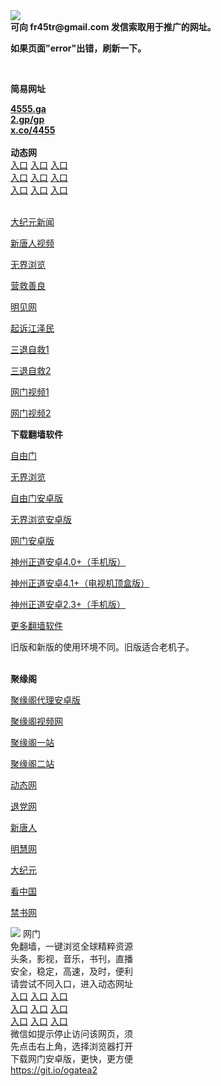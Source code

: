<td align="center"><a target="_blank" href="https://raw.githubusercontent.com/szzd1/2/master/6.JPG"><img src="https://raw.githubusercontent.com/szzd1/2/master/6.JPG" style="max-width:100%;"></a></td><br>
<strong>可向 fr45tr@gmail.com 发信索取用于推广的网址。</strong>
<p><strong>如果页面"error"出错，刷新一下。</strong></p>
<br>
<p><strong>简易网址</strong></p>
<strong><a href="http://4555.ga">4555.ga</a></strong><br>
<strong><a href="http://2.gp/gp">2.gp/gp</a></strong><br>
<strong><a href="http://x.co/4455">x.co/4455</a></strong><br>
<br>
<strong>动态网</strong>
<br>
      <a href="http://t.cn/R1VXZOf" rel="nofollow">入口</a>
      <a href="http://219.85.107.207/1" rel="nofollow">入口</a>
      <a href="http://ygtaeq.izrtcsf.gq/70cdtw" rel="nofollow">入口</a><br>
      <a href="http://ygtaeq.izrtcsf.gq/70ydtw" rel="nofollow">入口</a>
      <a href="http://ygtaeq.izrtcsf.gq/70ip03dw" rel="nofollow">入口</a>
      <a href="http://ygtaeq.izrtcsf.gq/70fdtw" rel="nofollow">入口</a><br>
      <a href="http://ygtaeq.izrtcsf.gq/70sdtw" rel="nofollow">入口</a>
      <a href="http://ygtaeq.izrtcsf.gq/70ip04dw" rel="nofollow">入口</a>
      <a href="http://ygtaeq.izrtcsf.gq/70hdtw" rel="nofollow">入口</a><br>

<br>
<p><a href="http://t.cn/R1VXZHS" rel="nofollow">大纪元新闻</a></p>
<p><a href="http://t.cn/R1VXZmt" rel="nofollow">新唐人视频</a></p>
<p><a href="http://t.cn/R1VXZdX" rel="nofollow">无界浏览</a></p>
<p><a href="http://ygtaeq.izrtcsf.gq/70gqg" rel="nofollow">营救善良</a></p>
<p><a href="http://ygtaeq.izrtcsf.gq/mjw" rel="nofollow">明见网</a></p>
<p><a href="http://ygtaeq.izrtcsf.gq/70gsj" rel="nofollow">起诉江泽民</a></p>
<p><a href="http://t.cn/R1VXZoJ">三退自救1</a></p>
<p><a href="http://ygtaeq.izrtcsf.gq/70gst" rel="nofollow">三退自救2</a></p>
<p><a href="http://t.cn/R1VXZJE" rel="nofollow">网门视频1</a></p>
<p><a href="http://elaege.bdcadfdl.ga" rel="nofollow">网门视频2</a></p>
<p><strong>下载翻墙软件</strong></p>


<p><a href="https://git.io/fgp" rel="nofollow">自由门</a></p>
<p><a href="https://git.io/vEJlj rel="nofollow">无界浏览</a></p>
<p><a href="https://git.io/fgma" rel="nofollow">自由门安卓版</a></p>
<p><a href="https://s3.amazonaws.com/693/um.apk" rel="nofollow">无界浏览安卓版</a></p>
<p><a href="https://git.io/ogatea2">网门安卓版</a></p>
<p><a href="https://git.io/vQjqe" rel="nofollow">神州正道安卓4.0+（手机版）</a></p>
<p><a href="https://git.io/vAonz" rel="nofollow">神州正道安卓4.1+（电视机顶盒版）</a></p>
<p><a href="https://git.io/vA5GO" rel="nofollow">神州正道安卓2.3+（手机版）</a></p>
<p><a href="https://github.com/bannedbook/fanqiang/wiki">更多翻墙软件</a></p>
旧版和新版的使用环境不同。旧版适合老机子。<br>


<br>
<p><strong>聚缘阁</strong></p>
<p><a href="https://github.com/hao369/a/raw/master/j8.apk">聚缘阁代理安卓版</a></p>
<p><a href="http://s2.bygg.tk/9.html" rel="nofollow">聚缘阁视频网</a></p>
<p><a href="http://v2.521f.cf" rel="nofollow">聚缘阁一站</a></p>
<p><a href="http://gg2.b67g.ga" rel="nofollow">聚缘阁二站</a></p>
<p><a href="http://s2.bygg.tk/524/?3625554" rel="nofollow">动态网</a></p>
<p><a href="http://s2.bygg.tk/524/?id=8" rel="nofollow">退党网</a></p>
<p><a href="http://s2.bygg.tk/524/?id=5" rel="nofollow">新唐人</a></p>
<p><a href="http://s2.bygg.tk/524/?id=3" rel="nofollow">明慧网</a></p>
<p><a href="http://s2.bygg.tk/524/?id=7" rel="nofollow">大纪元</a></p>
<p><a href="http://s2.bygg.tk/524/?id=11" rel="nofollow">看中国</a></p>
<p><a href="http://s2.bygg.tk/524/?id=16" rel="nofollow">禁书网</a></p>
<td align="center"><a target="_blank" href="https://cloud.githubusercontent.com/assets/11880933/13434984/f430fae2-e012-11e5-814f-c2df1e82b247.jpg"><img src="https://cloud.githubusercontent.com/assets/11880933/13434984/f430fae2-e012-11e5-814f-c2df1e82b247.jpg" style="max-width:100%;"></a></td>
  </tr>
  <tr>
    <td align="center">网门<br>
      免翻墙，一键浏览全球精粹资源<br>
      头条，影视，音乐，书刊，直播<br>
      安全，稳定，高速，及时，便利<br>
    </td>
  </tr><tr>
    <td align="center">请尝试不同入口，进入动态网址<br>      
      <a href="https://s3.us-east-2.amazonaws.com/ogateh/show.htm?from=852" rel="nofollow">入口</a>
      <a href="https://s3.eu-west-2.amazonaws.com/ogatel/show.htm?from=852" rel="nofollow">入口</a>
      <a href="https://s3.amazonaws.com/ogate/show.htm?from=852" rel="nofollow">入口</a><br>
      <a href="https://s3.ap-northeast-2.amazonaws.com/ogates/show.htm?from=852" rel="nofollow">入口</a>
      <a href="https://s3.eu-central-1.amazonaws.com/ogatef/show.htm?from=852" rel="nofollow">入口</a>
      <a href="https://s3.ap-south-1.amazonaws.com/ogatem/show.htm?from=852" rel="nofollow">入口</a><br>
      <a href="https://s3-us-west-1.amazonaws.com/ogaten/show.htm?from=852" rel="nofollow">入口</a>
      <a href="https://s3.ca-central-1.amazonaws.com/ogatec/show.htm?from=852" rel="nofollow">入口</a>
      <a href="https://s3-ap-northeast-1.amazonaws.com/ogatet/show.htm?from=852" rel="nofollow">入口</a><br>
      微信如提示停止访问该网页，须<br>
      先点击右上角，选择浏览器打开<br>
    </td>
  </tr>
  <tr>
    <td align="center">
      下载网门安卓版，更快，更方便<br><a href="https://raw.githubusercontent.com/oGate2/up/master/oGate.apk" rel="nofollow">https://git.io/ogatea2</a><br>
